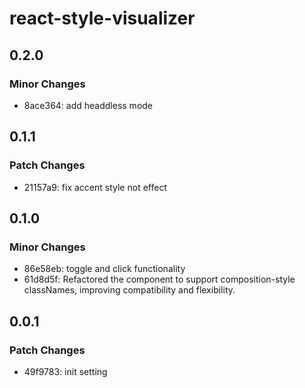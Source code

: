 # react-style-visualizer

## 0.2.0

### Minor Changes

- 8ace364: add headdless mode

## 0.1.1

### Patch Changes

- 21157a9: fix accent style not effect

## 0.1.0

### Minor Changes

- 86e58eb: toggle and click functionality
- 61d8d5f: Refactored the component to support composition-style classNames, improving compatibility and flexibility.

## 0.0.1

### Patch Changes

- 49f9783: init setting
